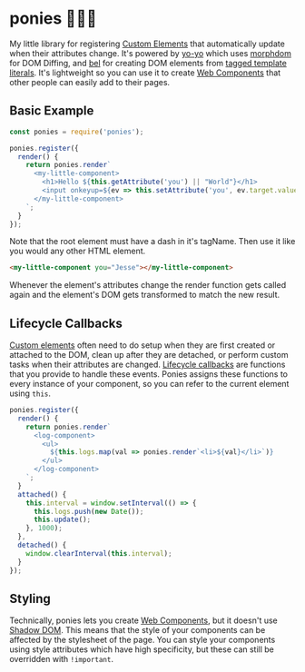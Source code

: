# ponies 🐎🐎🐎

My little library for registering [Custom Elements](https://developer.mozilla.org/en-US/docs/Web/Web_Components/Custom_Elements) that automatically update when their attributes change. It's powered by [yo-yo](https://npmjs.org/yo-yo) which uses [morphdom](https://npmjs.org/morphdom) for DOM Diffing, and [bel](https://npmjs.org/bel) for creating DOM elements from [tagged template literals](https://developer.mozilla.org/en-US/docs/Web/JavaScript/Reference/Template_literals#Tagged_template_literals). It's lightweight so you can use it to create [Web Components](https://developer.mozilla.org/en-US/docs/Web/Web_Components) that other people can easily add to their pages.

## Basic Example

```js
const ponies = require('ponies');

ponies.register({
  render() {
    return ponies.render`
      <my-little-component>
        <h1>Hello ${this.getAttribute('you') || "World"}</h1>
        <input onkeyup=${ev => this.setAttribute('you', ev.target.value)}/>
      </my-little-component>
    `;
  }
});
```

Note that the root element must have a dash in it's tagName. Then use it like you would any other HTML element.

```html
<my-little-component you="Jesse"></my-little-component>
```

Whenever the element's attributes change the render function gets called again and the element's DOM gets transformed to match the new result.

## Lifecycle Callbacks

[Custom elements](https://developer.mozilla.org/en-US/docs/Web/Web_Components/Custom_Elements) often need to do setup when they are first created or attached to the DOM, clean up after they are detached, or perform custom tasks when their attributes are changed. [Lifecycle callbacks](https://developer.mozilla.org/en-US/docs/Web/Web_Components/Custom_Elements#Lifecycle_callbacks) are functions that you provide to handle these events. Ponies assigns these functions to every instance of your component, so you can refer to the current element using `this`.

```js
ponies.register({
  render() {
    return ponies.render`
      <log-component>
        <ul>
          ${this.logs.map(val => ponies.render`<li>${val}</li>`)}
        </ul>
      </log-component>
    `;
  }
  attached() {
    this.interval = window.setInterval(() => {
      this.logs.push(new Date());
      this.update();
    }, 1000);
  },
  detached() {
    window.clearInterval(this.interval);
  }
});
```

## Styling

Technically, ponies lets you create [Web Components](https://developer.mozilla.org/en-US/docs/Web/Web_Components), but it doesn't use [Shadow DOM](https://developer.mozilla.org/en-US/docs/Web/Web_Components/Shadow_DOM). This means that the style of your components can be affected by the stylesheet of the page. You can style your components using style attributes which have high specificity, but these can still be overridden with `!important`.
